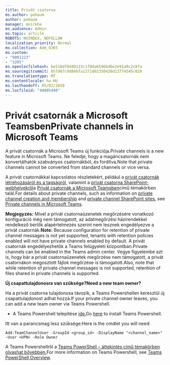 ```yaml
---
title: Privát csatorna
ms.author: pebaum
author: pebaum
manager: mnirkhe
ms.audience: Admin
ms.topic: article
ROBOTS: NOINDEX, NOFOLLOW
localization_priority: Normal
ms.collection: Adm_O365
ms.custom:
- "9001223"
- "3205"
ms.openlocfilehash: be518df0d40123c1f0da6596bd6e2e91a0c2c8fa
ms.sourcegitcommit: 057d87c9d866fa1371d02350420d13774545c028
ms.translationtype: MT
ms.contentlocale: hu-HU
ms.lasthandoff: 05/02/2020
ms.locfileid: "44005440"
---
```

# <a name="private-channels-in-microsoft-teams"></a><span data-ttu-id="801ac-102">Privát csatornák a Microsoft Teamsben</span><span class="sxs-lookup"><span data-stu-id="801ac-102">Private channels in Microsoft Teams</span></span>

<span data-ttu-id="801ac-103">A privát csatornák a Microsoft Teams új funkciója.</span><span class="sxs-lookup"><span data-stu-id="801ac-103">Private channels is a new feature in Microsoft Teams.</span></span> <span data-ttu-id="801ac-104">Ne feledje, hogy a magáncsatornák nem konvertálhatók szabványos csatornákból, és fordítva.</span><span class="sxs-lookup"><span data-stu-id="801ac-104">Note that private channels cannot be converted from standard channels or vice versa.</span></span>

<span data-ttu-id="801ac-105">A privát csatornákkal kapcsolatos részletekért, például a [privát csatornák létrehozásáról és a tagságról,](https://docs.microsoft.com/MicrosoftTeams/private-channels#private-channel-creation-and-membership) valamint a [privát csatorna SharePoint-webhelyekről](https://docs.microsoft.com/MicrosoftTeams/private-channels#private-channel-sharepoint-sites)a [Privát csatornák a Microsoft Teamsben](https://docs.microsoft.com/MicrosoftTeams/private-channels)című témakörben talál.</span><span class="sxs-lookup"><span data-stu-id="801ac-105">For details about private channels, such as information on [private channel creation and membership](https://docs.microsoft.com/MicrosoftTeams/private-channels#private-channel-creation-and-membership) and [private channel SharePoint sites](https://docs.microsoft.com/MicrosoftTeams/private-channels#private-channel-sharepoint-sites), see [Private channels in Microsoft Teams](https://docs.microsoft.com/MicrosoftTeams/private-channels).</span></span> 

<span data-ttu-id="801ac-106">**Megjegyzés:** Mivel a privát csatornaüzenetek megőrzésére vonatkozó konfiguráció még nem támogatott, az adatmegőrzési házirendekkel rendelkező bérlők alapértelmezés szerint nem lesznek engedélyezve a privát csatornák.</span><span class="sxs-lookup"><span data-stu-id="801ac-106">**Note:** Because configuration for retention of private channel messages is not yet supported, tenants with retention policies enabled will not have private channels enabled by default.</span></span> <span data-ttu-id="801ac-107">A privát csatornák engedélyezhetők a Teams felügyeleti központban.</span><span class="sxs-lookup"><span data-stu-id="801ac-107">Private channels can be enabled in the Teams admin center.</span></span> <span data-ttu-id="801ac-108">Vegye figyelembe azt is, hogy bár a privát csatornaüzenetek megőrzése nem támogatott, a privát csatornákon megosztott fájlok megőrzése is támogatott.</span><span class="sxs-lookup"><span data-stu-id="801ac-108">Also, note that while retention of private channel messages is not supported, retention of files shared in private channels is supported.</span></span>

<span data-ttu-id="801ac-109">**Új csapattulajdonosra van szüksége?**</span><span class="sxs-lookup"><span data-stu-id="801ac-109">**Need a new team owner?**</span></span>

<span data-ttu-id="801ac-110">Ha a privát csatorna tulajdonosa távozik, a Teams Powershellen keresztül új csapattulajdonost adhat hozzá.</span><span class="sxs-lookup"><span data-stu-id="801ac-110">If your private channel owner leaves, you can add a new team owner via Teams Powershell.</span></span>


- <span data-ttu-id="801ac-111">A Teams Powershell telepítése [ide.](https://www.powershellgallery.com/packages/MicrosoftTeams/1.0.6)</span><span class="sxs-lookup"><span data-stu-id="801ac-111">Go [here](https://www.powershellgallery.com/packages/MicrosoftTeams/1.0.6) to install Teams Powershell.</span></span>

<span data-ttu-id="801ac-112">Itt van a parancsmag lesz szüksége:</span><span class="sxs-lookup"><span data-stu-id="801ac-112">Here is the cmdlet you will need:</span></span>

`
    Add-TeamChannelUser -GroupId <group_id> -DisplayName "<channel_name>" -User <UPN> -Role Owner
`

<span data-ttu-id="801ac-113">A Teams Powershellről a [Teams PowerShell – áttekintés című témakörben olvashat bővebben.](https://docs.microsoft.com/microsoftteams/teams-powershell-overview)</span><span class="sxs-lookup"><span data-stu-id="801ac-113">For more information on Teams Powershell, see [Teams PowerShell Overview](https://docs.microsoft.com/microsoftteams/teams-powershell-overview).</span></span>
